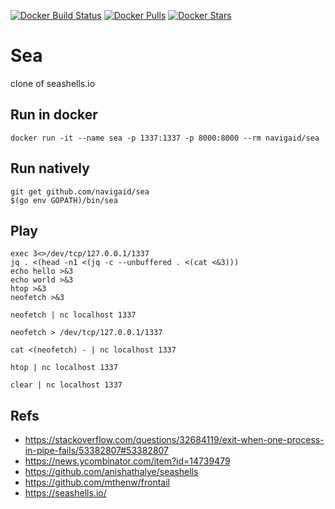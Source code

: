 [![Docker Build Status](https://img.shields.io/docker/cloud/build/navigaid/sea.svg)](https://hub.docker.com/r/navigaid/sea) [![Docker Pulls](https://img.shields.io/docker/pulls/navigaid/sea.svg)](https://hub.docker.com/r/navigaid/sea) [![Docker Stars](https://img.shields.io/docker/stars/navigaid/sea.svg)](https://hub.docker.com/r/navigaid/sea)

Sea
===

clone of seashells.io

## Run in docker
```
docker run -it --name sea -p 1337:1337 -p 8000:8000 --rm navigaid/sea
```

## Run natively
```
git get github.com/navigaid/sea
$(go env GOPATH)/bin/sea
```

## Play
```
exec 3<>/dev/tcp/127.0.0.1/1337
jq . <(head -n1 <(jq -c --unbuffered . <(cat <&3)))
echo hello >&3
echo world >&3
htop >&3
neofetch >&3

neofetch | nc localhost 1337

neofetch > /dev/tcp/127.0.0.1/1337

cat <(neofetch) - | nc localhost 1337

htop | nc localhost 1337

clear | nc localhost 1337
```

## Refs
- https://stackoverflow.com/questions/32684119/exit-when-one-process-in-pipe-fails/53382807#53382807
- https://news.ycombinator.com/item?id=14739479
- https://github.com/anishathalye/seashells
- https://github.com/mthenw/frontail
- https://seashells.io/
